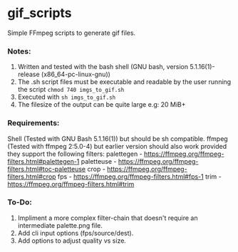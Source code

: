 # gif_scripts
Simple FFmpeg scripts to generate gif files.

### Notes:
1. Written and tested with the bash shell (GNU bash, version 5.1.16(1)-release (x86_64-pc-linux-gnu))
2. The .sh script files must be executable and readable by the user running the script `chmod 740 imgs_to_gif.sh`
3. Executed with `sh imgs_to_gif.sh`
4. The filesize of the output can be quite large e.g: 20 MiB+

### Requirements:
Shell (Tested with GNU Bash 5.1.16(1)) but should be sh compatible.
ffmpeg (Tested with ffmpeg 2:5.0-4) but earlier version should also work provided they support the following filters:
    palettegen - https://ffmpeg.org/ffmpeg-filters.html#palettegen-1
    paletteuse - https://ffmpeg.org/ffmpeg-filters.html#toc-paletteuse
    crop - https://ffmpeg.org/ffmpeg-filters.html#crop
    fps - https://ffmpeg.org/ffmpeg-filters.html#fps-1
    trim - https://ffmpeg.org/ffmpeg-filters.html#trim

### To-Do:
 1. Impliment a more complex filter-chain that doesn't require an intermediate palette.png file.
 2. Add cli input options (fps/source/dest).
 3. Add options to adjust quality vs size.
